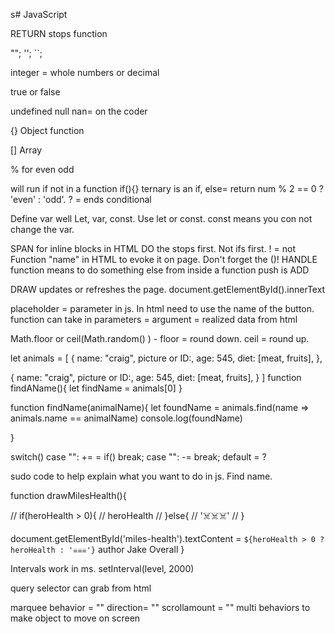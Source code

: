 s# JavaScript
<!-- <script src="app.js></script> -->

RETURN stops function

<!-- strings -->
"";
'';
``;
 <!-- The DATA TYPES -->
<!-- numbers -->
integer = whole numbers or decimal

<!-- boolean -->
true or false

<!-- weird ones -->
undefined
null
nan= on the coder

<!-- objects -->
{}
Object
function

<!-- arrays -->
[]
Array
<!--  -->

% for even odd
<!-- if statement -->
will run if not in a function
if(){}
ternary is an if, else= return num % 2 == 0 ? 'even' : 'odd'.  ? = ends conditional

<!-- Variables -->
Define var well
Let, var, const. Use let or const. const means you con not change the var.


SPAN for inline blocks in HTML
DO the stops first. Not ifs first. ! = not
Function "name" in HTML to evoke it on page. Don't forget the ()!
HANDLE function means to do something else from inside a function
push is ADD

DRAW updates or refreshes the page.
document.getElementById().innerText

placeholder = parameter in js. In html need to use the name of the button.
function can take in parameters = argument = realized data from html

<!-- RGN -->
Math.floor or ceil(Math.random() ) - floor = round down. ceil = round up.

<!-- Arrays -->
let animals = [
{
  name: "craig",
  picture or ID:,
  age: 545,
  diet: [meat, fruits],
},

{
  name: "craig",
  picture or ID:,
  age: 545,
  diet: [meat, fruits],
}
]
function findAName(){ 
let findName = animals[0]
}

function findName(animalName){
  let foundName = animals.find(name => animals.name == animalName)
  console.log(foundName)

}

<!-- switch statement -->
switch()
case "": +=       =  if()
break;
case "": -=
break;
default = ?

sudo code to help explain what you want to do in js. Find name. 


<!-- Different if/else examples -->
function drawMilesHealth(){

  // if(heroHealth > 0){
  //   heroHealth
  // }else{
  //   '☠️☠️☠️'
  // }
<!-- miles-health is drawn from an html ID -->
  document.getElementById('miles-health').textContent = `${heroHealth > 0 ? heroHealth : '☠️☠️☠️'}` author Jake Overall
}


Intervals work in ms.  setInterval(level, 2000)

query selector can grab from html

marquee behavior = "" direction= "" scrollamount = ""  multi behaviors to make object to move on screen